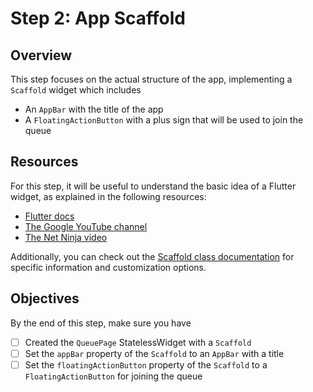 # Step 2: App Scaffold

## Overview

This step focuses on the actual structure of the app, implementing a `Scaffold` widget which includes
- An `AppBar` with the title of the app
- A `FloatingActionButton` with a plus sign that will be used to join the queue

## Resources

For this step, it will be useful to understand the basic idea of a Flutter widget, as explained in the following resources:
- [Flutter docs](https://docs.flutter.dev/development/ui/widgets-intro)
- [The Google YouTube channel](https://youtu.be/W1pNjxmNHNQ)
- [The Net Ninja video](https://youtu.be/C5lpPjoivaw)

Additionally, you can check out the [Scaffold class documentation](https://api.flutter.dev/flutter/material/Scaffold-class.html) for specific information and customization options.

## Objectives
By the end of this step, make sure you have
- [ ] Created the `QueuePage` StatelessWidget with a `Scaffold`
- [ ] Set the `appBar` property of the `Scaffold` to an `AppBar` with a title
- [ ] Set the `floatingActionButton` property of the `Scaffold` to a `FloatingActionButton` for joining the queue
